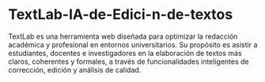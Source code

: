 # TextLab-IA-de-Edici-n-de-textos
TextLab es una herramienta web diseñada para optimizar la redacción académica y profesional en entornos universitarios. Su propósito es asistir a estudiantes, docentes e investigadores en la elaboración de textos más claros, coherentes y formales, a través de funcionalidades inteligentes de corrección, edición y análisis de calidad.
